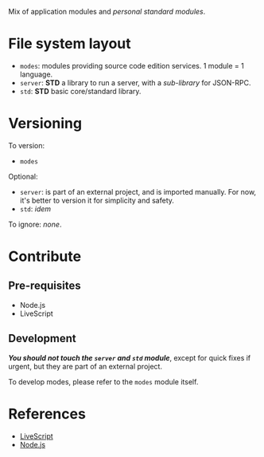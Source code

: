 Mix of application modules and _personal standard modules_.

# File system layout

* `modes`: modules providing source code edition services. 1 module = 1 language.
* `server`: __STD__ a library to run a server, with a _sub-library_ for JSON-RPC.
* `std`: __STD__ basic core/standard library.

# Versioning

To version:

* `modes`

Optional:

* `server`: is part of an external project, and is imported manually. For now, it's better to version it for simplicity and safety.
* `std`: _idem_

To ignore: _none_.

# Contribute

## Pre-requisites

* Node.js
* LiveScript

## Development

___You should not touch the `server` and `std` module___, except for quick fixes if urgent, but they are part of an external project.

To develop modes, please refer to the `modes` module itself.

# References

* [LiveScript](http://livescript.net/)
* [Node.js](http://nodejs.org/)

